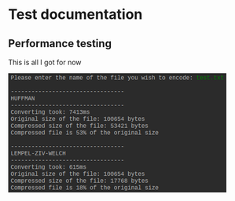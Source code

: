 # Test documentation

## Performance testing  
This is all I got for now  

<img src=https://github.com/mmatila/Huffman-LZW/blob/main/Documentation/images/test.png />

